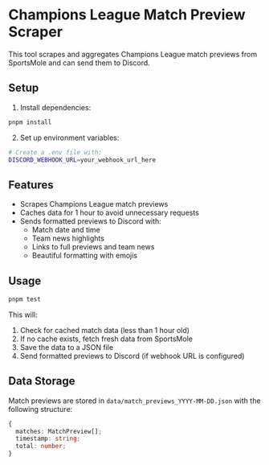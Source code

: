 # Champions League Match Preview Scraper

This tool scrapes and aggregates Champions League match previews from SportsMole and can send them to Discord.

## Setup

1. Install dependencies:
```bash
pnpm install
```

2. Set up environment variables:
```bash
# Create a .env file with:
DISCORD_WEBHOOK_URL=your_webhook_url_here
```

## Features

- Scrapes Champions League match previews
- Caches data for 1 hour to avoid unnecessary requests
- Sends formatted previews to Discord with:
  - Match date and time
  - Team news highlights
  - Links to full previews and team news
  - Beautiful formatting with emojis

## Usage

```bash
pnpm test
```

This will:
1. Check for cached match data (less than 1 hour old)
2. If no cache exists, fetch fresh data from SportsMole
3. Save the data to a JSON file
4. Send formatted previews to Discord (if webhook URL is configured)

## Data Storage

Match previews are stored in `data/match_previews_YYYY-MM-DD.json` with the following structure:
```typescript
{
  matches: MatchPreview[];
  timestamp: string;
  total: number;
}
```
